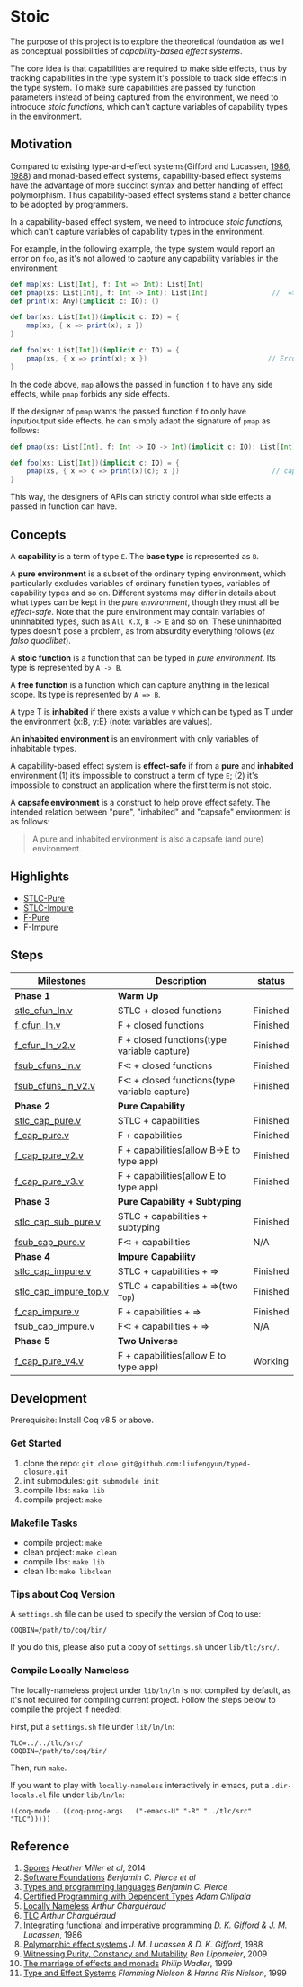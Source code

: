 # Stoic

The purpose of this project is to explore the theoretical foundation
as well as conceptual possibilities of *capability-based effect
systems*.

The core idea is that capabilities are required to make side effects,
thus by tracking capabilities in the type system it's possible to
track side effects in the type system. To make sure capabilities are
passed by function parameters instead of being captured from the
environment, we need to introduce *stoic functions*, which can't
capture variables of capability types in the environment.

## Motivation

Compared to existing type-and-effect systems(Gifford and Lucassen,
[1986](http://dl.acm.org/citation.cfm?id=319848),
[1988](http://dl.acm.org/citation.cfm?id=73564)) and monad-based
effect systems, capability-based effect systems have the advantage of
more succinct syntax and better handling of effect polymorphism. Thus
capability-based effect systems stand a better chance to be adopted by
programmers.

In a capability-based effect system, we need to introduce *stoic
functions*, which can't capture variables of capability types in the
environment.

For example, in the following example, the type system would report an
error on `foo`, as it's not allowed to capture any capability
variables in the environment:

``` scala
def map(xs: List[Int], f: Int => Int): List[Int]
def pmap(xs: List[Int], f: Int -> Int): List[Int]                //  => means f is stoic function type
def print(x: Any)(implicit c: IO): ()

def bar(xs: List[Int])(implicit c: IO) = {
    map(xs, { x => print(x); x })
}

def foo(xs: List[Int])(implicit c: IO) = {
    pmap(xs, { x => print(x); x })                              // Error, can't capture c:IO
}
```

In the code above, `map` allows the passed in function `f` to have any
side effects, while `pmap` forbids any side effects.

If the designer of `pmap` wants the passed function `f` to only have
input/output side effects, he can simply adapt the signature of `pmap`
as follows:

``` scala
def pmap(xs: List[Int], f: Int -> IO -> Int)(implicit c: IO): List[Int]

def foo(xs: List[Int])(implicit c: IO) = {
    pmap(xs, { x => c => print(x)(c); x })                       // capability c is passed in by pmap
}
```

This way, the designers of APIs can strictly control what side effects
a passed in function can have.

## Concepts

A **capability** is a term of type `E`. The **base type** is
represented as `B`.

A **pure environment** is a subset of the ordinary typing environment,
which particularly excludes variables of ordinary function types,
variables of capability types and so on. Different systems may differ
in details about what types can be kept in the *pure environment*,
though they must all be *effect-safe*. Note that the pure environment
may contain variables of uninhabited types, such as `All X.X`, `B
-> E` and so on. These uninhabited types doesn't pose a problem,
as from absurdity everything follows (*ex falso quodlibet*).

A **stoic function** is a function that can be typed in *pure
environment*. Its type is represented by `A -> B`.

A **free function** is a function which can capture anything in the
lexical scope.  Its type is represented by `A => B`.

A type T is **inhabited** if there exists a value v which can be
typed as T under the environment {x:B, y:E} (note: variables are
values).

An **inhabited environment** is an environment with only variables
of inhabitable types.

A capability-based effect system is **effect-safe** if from a **pure**
and **inhabited** environment (1) it’s impossible to construct a
term of type `E`; (2) it's impossible to construct an application
where the first term is not stoic.

A **capsafe environment** is a construct to help prove effect
safety. The intended relation between "pure", "inhabited" and
"capsafe" environment is as follows:

> A pure and inhabited environment is also a capsafe (and pure)
> environment.


## Highlights

- [STLC-Pure](stlc_cap_pure.v)
- [STLC-Impure](stlc_cap_impure.v)
- [F-Pure](f_cap_pure_v2.v)
- [F-Impure](f_cap_impure.v)

## Steps

| Milestones                                |          Description                                   |         status      |
| ----------------------------------------- | ------------------------------------------------------ | --------------------|
|  **Phase 1**                              |    **Warm Up**                                         |                     |
|  [stlc_cfun_ln.v](stlc_cfun_ln.v)         |    STLC + closed functions                             |      Finished       |
|  [f_cfun_ln.v](f_cfun_ln.v)               |    F + closed functions                                |      Finished       |
|  [f_cfun_ln_v2.v](f_cfun_ln_v2.v)         |    F + closed functions(type variable capture)         |      Finished       |
|  [fsub_cfuns_ln.v](fsub_cfuns_ln.v)       |    F<: + closed functions                              |      Finished       |
|  [fsub_cfuns_ln_v2.v](fsub_cfuns_ln_v2.v) |    F<: + closed functions(type variable capture)       |      Finished       |
|  **Phase 2**                              |    **Pure Capability**                                 |                     |
|  [stlc_cap_pure.v](stlc_cap_pure.v)       |    STLC + capabilities                                 |      Finished       |
|  [f_cap_pure.v](f_cap_pure.v)             |    F + capabilities                                    |      Finished       |
|  [f_cap_pure_v2.v](f_cap_pure_v2.v)       |    F + capabilities(allow B->E to type app)            |      Finished       |
|  [f_cap_pure_v3.v](f_cap_pure_v3.v)       |    F + capabilities(allow E to type app)               |      Finished       |
|  **Phase 3**                              |    **Pure Capability + Subtyping**                     |                     |
|  [stlc_cap_sub_pure.v](stlc_cap_sub_pure.v) |    STLC + capabilities + subtyping                   |      Finished       |
|  [fsub_cap_pure.v](fsub_cap_pure.v)       |    F<: + capabilities                                  |      N/A            |
|  **Phase 4**                              |    **Impure Capability**                               |                     |
|  [stlc_cap_impure.v](stlc_cap_impure.v)   |    STLC + capabilities + =>                            |      Finished       |
|  [stlc_cap_impure_top.v](stlc_cap_impure_top.v)   |    STLC + capabilities + =>(two `Top`)         |      Finished       |
|  [f_cap_impure.v](f_cap_impure.v)         |    F + capabilities + =>                               |      Finished       |
|  fsub_cap_impure.v                        |    F<: + capabilities + =>                             |      N/A            |
|  **Phase 5**                              |    **Two Universe**                                    |                     |
|  [f_cap_pure_v4.v](f_cap_pure_v4.v)       |    F + capabilities(allow E to type app)               |      Working        |


## Development

Prerequisite: Install Coq v8.5 or above.

### Get Started

1. clone the repo: `git clone git@github.com:liufengyun/typed-closure.git`
1. init submodules: `git submodule init`
1. compile libs: `make lib`
1. compile project: `make`

### Makefile Tasks

- compile project: `make`
- clean project: `make clean`
- compile libs: `make lib`
- clean lib: `make libclean`

### Tips about Coq Version

A `settings.sh` file can be used to specify the version of Coq to use:

    COQBIN=/path/to/coq/bin/

If you do this, please also put a copy of `settings.sh` under `lib/tlc/src/`.

### Compile Locally Nameless

The locally-nameless project under `lib/ln/ln` is not compiled by default,
as it's not required for compiling current project. Follow the steps below
to compile the project if needed:

First, put a `settings.sh` file under `lib/ln/ln`:

``` shell
TLC=../../tlc/src/
COQBIN=/path/to/coq/bin/
```

Then, run `make`.

If you want to play with `locally-nameless` interactively in emacs,
put a `.dir-locals.el` file under `lib/ln/ln`:

    ((coq-mode . ((coq-prog-args . ("-emacs-U" "-R" "../tlc/src" "TLC")))))

## Reference

1. [Spores](http://infoscience.epfl.ch/record/191239)  *Heather Miller et al*, 2014
2. [Software Foundations](http://www.cis.upenn.edu/~bcpierce/sf)  *Benjamin C. Pierce et al*
3. [Types and programming languages](https://www.cis.upenn.edu/~bcpierce/tapl/)  *Benjamin C. Pierce*
4. [Certified Programming with Dependent Types](http://adam.chlipala.net/cpdt/)  *Adam Chlipala*
5. [Locally Nameless](http://www.chargueraud.org/softs/ln/)  *Arthur Charguéraud*
6. [TLC](http://www.chargueraud.org/softs/tlc/)  *Arthur Charguéraud*
7. [Integrating functional and imperative programming](http://dl.acm.org/citation.cfm?id=319848)  *D. K. Gifford & J. M. Lucassen*, 1986
8. [Polymorphic effect systems](http://dl.acm.org/citation.cfm?id=73564)  *J. M. Lucassen & D. K. Gifford*, 1988
9. [Witnessing Purity, Constancy and Mutability](http://link.springer.com/chapter/10.1007/978-3-642-10672-9_9)  *Ben Lippmeier*, 2009
10. [The marriage of effects and monads](http://dl.acm.org/citation.cfm?id=289429) *Philip Wadler*, 1999
11. [Type and Effect Systems](http://www2.imm.dtu.dk/~fnie/Papers/NiNi99tes.pdf)  *Flemming Nielson & Hanne Riis Nielson*, 1999
